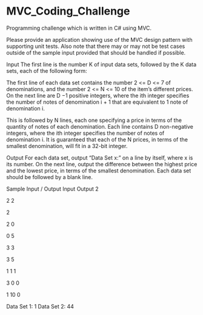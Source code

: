 # MVC_Coding_Challenge
Programming challenge which is written in C# using MVC.

Please provide an application showing use of the MVC design pattern with supporting unit tests.  Also note that there may or may not be test cases outside of the sample input provided that should be handled if possible.

Input
The first line is the number K of input data sets, followed by the K data sets, each of the following form:

The first line of each data set contains the number 2 <= D <= 7 of denominations, and the number 2 <= N <= 10 of the item’s different prices. On the next line are D −1 positive integers, where the ith integer specifies the number of notes of denomination i + 1 that are equivalent to 1 note of denomination i.

This is followed by N lines, each one specifying a price in terms of the quantity of notes of each denomination. Each line contains D non-negative integers, where the ith integer specifies the number of notes of denomination i. It is guaranteed that each of the N prices, in terms of the smallest denomination, will fit in a 32-bit integer.

Output
For each data set, output “Data Set x:” on a line by itself, where x is its number. On the next line, output the difference between the highest price and the lowest price, in terms of the smallest denomination. Each data set should be followed by a blank line.

Sample Input / Output
Input	Output
2

2 2

2

2 0

0 5

3 3

3 5

1 1 1

3 0 0

1 10 0


Data Set 1:
1
Data Set 2:
44
